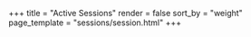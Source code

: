 +++
title = "Active Sessions"
render = false
sort_by = "weight"
page_template = "sessions/session.html"
+++